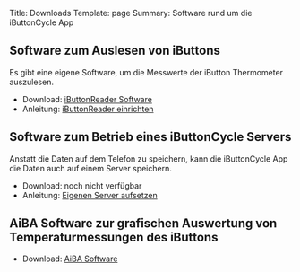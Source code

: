 Title: Downloads
Template: page
Summary: Software rund um die iButtonCycle App

## Software zum Auslesen von iButtons

Es gibt eine eigene Software, um die Messwerte der iButton Thermometer auszulesen. 

* Download: [iButtonReader Software]({static}/download/iButtonReader.zip)
* Anleitung: [iButtonReader einrichten]({filename}../einrichtung/ibuttonreader-einrichten.md)


## Software zum Betrieb eines iButtonCycle Servers

Anstatt die Daten auf dem Telefon zu speichern, kann die iButtonCycle App die Daten auch auf einem Server speichern.

* Download: noch nicht verfügbar
* Anleitung: [Eigenen Server aufsetzen]({filename}../einrichtung/server-aufsetzen.md)

## AiBA Software zur grafischen Auswertung von Temperaturmessungen des iButtons

* Download: [AiBA Software](https://myibutton.eu/produkt/ibutton-installationsanleitung/)
